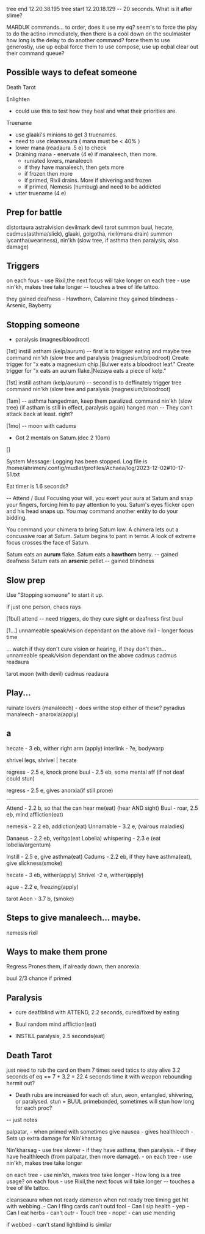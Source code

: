 tree end   12.20.38.195
tree start 12.20.18.129
-- 20 seconds. What is it after slime?


MARDUK commands...
    to order, does it use my eq?
        seem's to force the play to do the actino immediately, then there is a cool down on the soulmaster
        how long is the delay to do another command?
    force them to use generostiy, use up eqbal
    force them to use compose, use up eqbal
    clear out their command queue?
        
Possible ways to defeat someone
--------------------------------
Death Tarot

Enlighten
- could use this to test how they heal and what their priorities are.

Truename
- use glaaki's minions to get 3 truenames.
 - need to use cleanseaura ( mana must be < 40% )
  - lower mana (readaura .5 e) to check
   - Draining mana
    - enervate (4 e) if manaleech, then more.
        - runiated lovers, manaleech
        - if they have manaleech, then gets more
        - if frozen then more
        - if primed, Rixil drains. More if shivering and frozen
        - if primed, Nemesis (humbug) and need to be addicted
- utter truename (4 e)

Prep for battle
--------------------------------
distortaura
astralvision
devilmark
devil tarot
summon buul, hecate, cadmus(asthma/slick), glaaki, golgotha, rixil(mana drain)
summon lycantha(weariness), nin'kh (slow tree, if asthma then paralysis, also damage)


Triggers
-------------------------------
on each fous - use Rixil,the next focus will take longer
on each tree - use nin'kh, makes tree take longer
-- <x> touches a tree of life tattoo.

they gained deafness - Hawthorn, Calamine
they gained blindness - Arsenic, Bayberry

Stopping someone
-------------------------------
- paralysis (magnes/bloodroot)

[1st]
instill astham (kelp/aurum) -- first is to trigger eating and maybe tree
command nin'kh (slow tree and paralysis (magnesium/bloodroot)
Create trigger for "x eats a magnesium chip.|Bulwer eats a bloodroot leaf."
Create trigger for "x eats an aurum flake.|Nezaya eats a piece of kelp."

[1st]
instill astham (kelp/aurum) -- second is to deffinately trigger tree
command nin'kh (slow tree and paralysis (magnesium/bloodroot)

[1am] -- asthma hangedman, keep them paralized.
command nin'kh (slow tree) (if astham is still in effect, paralysis again)
hanged man -- They can't attack back at least. right?

[1mo] -- moon with cadums
- Got 2 mentals on Satum.(dec 2 10am)

[]

System Message: Logging has been stopped. Log file is /home/ahrimen/.config/mudlet/profiles/Achaea/log/2023-12-02#10-17-51.txt

Eat timer is 1.6 seconds?

-- Attend / Buul
Focusing your will, you exert your aura at Satum and snap your fingers, forcing him to pay attention
to you.
Satum's eyes flicker open and his head snaps up.
You may command another entity to do your bidding.

You command your chimera to bring Satum low.
A chimera lets out a concussive roar at Satum.
Satum begins to pant in terror.
A look of extreme focus crosses the face of Satum.

Satum eats an **aurum** flake.
Satum eats a **hawthorn** berry. -- gained deafness
Satum eats an **arsenic** pellet.-- gained blindness

Slow prep
-------------------------------
Use "Stopping someone" to start it up.

if just one person, chaos rays

[1bul]
attend -- need triggers, do they cure sight or deafness first
buul

[1...]
unnameable speak/vision dependant on the above
rixil - longer focus time

... watch if they don't cure vision or hearing, if they don't then...
unnameable speak/vision dependant on the above
cadmus
cadmus
readaura

tarot moon (with devil)
cadmus
readaura



Play...
--------------------------------------------------------------

ruinate lovers (manaleech)              - does writhe stop either of these?
pyradius manaleech - anaroxia(apply)        

a
---
hecate - 3 eb, wither right arm (apply)
interlink - ?e, bodywarp <tar> <right arm> <shrivel>

shrivel legs, shrivel | hecate

regress - 2.5 e, knock prone
buul - 2.5 eb, some mental aff (if not deaf could stun)

regress - 2.5 e, gives anorxia(if still prone)

---





Attend - 2.2 b, so that the can hear me(eat) (hear AND sight)
Buul - roar, 2.5 eb, mind affliction(eat)

nemesis - 2.2 eb, addiction(eat)
Unnamable - 3.2 e, (vairous maladies)

Danaeus - 2.2 eb, veritgo(eat Lobelia)
whispering - 2.3 e (eat lobelia/argentum)


Instill - 2.5 e, give asthma(eat)
Cadums - 2.2 eb, if they have asthma(eat), give slickness(smoke)

hecate - 3 eb, wither(apply)
Shrivel -2 e, wither(apply)

ague - 2.2 e, freezing(apply)

tarot Aeon - 3.7 b, (smoke)



Steps to give manaleech... maybe.
--------------------------------
nemesis
rixil


Ways to make them prone
---------------------------
Regress
Prones them, if already down, then anorexia.

buul
2/3 chance if primed


Paralysis
--------------------------------
- cure deaf/blind with ATTEND, 2.2 seconds, cured/fixed by eating
- Buul random mind affliction(eat)

- INSTILL paralysis, 2.5 seconds(eat)


Death Tarot
--------------------------------
just need to rub the card on them 7 times
need tatics to stay alive
3.2 seconds of eq == 7 * 3.2 = 22.4 seconds
time it with weapon rebounding
hermit out?

* Death rubs are increased for each of: stun, aeon, entangled,
shivering, or paralysed.
stun = BUUL primebonded, sometimes will stun
    how long for each proc?



-- just notes

palpatar, 
    - when primed with sometimes give nausea
    - gives healthleech
    - Sets up extra damage for Nin'kharsag

Nin'kharsag
    - use tree slower
    - if they have asthma, then paralysis.
    - if they have healthleech (from palpatar, then more damage).
    - on each tree - use nin'kh, makes tree take longer


on each tree - use nin'kh, makes tree take longer
    - How long is a tree usage?
on each fous - use Rixil,the next focus will take longer
-- <x> touches a tree of life tattoo.


cleanseaura when not ready
dameron when not ready
tree timing
get hit with webbing. 
    - Can I fling cards can't outd fool
    - Can I sip health - yep
    - Can I eat herbs - can't outr
    - Touch tree - nope!
    - can use mending

if webbed - can't stand
    lightbind is similar

